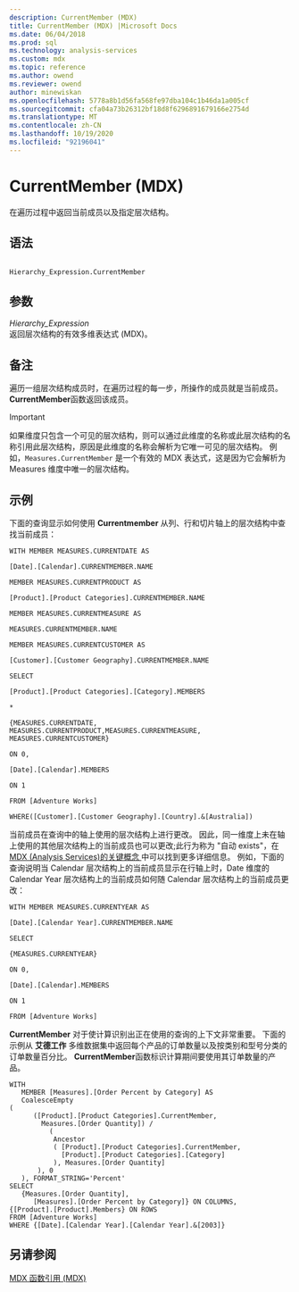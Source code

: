 ```yaml
---
description: CurrentMember (MDX)
title: CurrentMember (MDX) |Microsoft Docs
ms.date: 06/04/2018
ms.prod: sql
ms.technology: analysis-services
ms.custom: mdx
ms.topic: reference
ms.author: owend
ms.reviewer: owend
author: minewiskan
ms.openlocfilehash: 5778a8b1d56fa568fe97dba104c1b46da1a005cf
ms.sourcegitcommit: cfa04a73b26312bf18d8f6296891679166e2754d
ms.translationtype: MT
ms.contentlocale: zh-CN
ms.lasthandoff: 10/19/2020
ms.locfileid: "92196041"
---
```

# <a name="currentmember-mdx"></a>CurrentMember (MDX)


  在遍历过程中返回当前成员以及指定层次结构。  
  
## <a name="syntax"></a>语法  
  
```  
  
Hierarchy_Expression.CurrentMember  
```  
  
## <a name="arguments"></a>参数  
 *Hierarchy_Expression*  
 返回层次结构的有效多维表达式 (MDX)。  
  
## <a name="remarks"></a>备注  
 遍历一组层次结构成员时，在遍历过程的每一步，所操作的成员就是当前成员。 **CurrentMember**函数返回该成员。  
  
> [!IMPORTANT]  
>  如果维度只包含一个可见的层次结构，则可以通过此维度的名称或此层次结构的名称引用此层次结构，原因是此维度的名称会解析为它唯一可见的层次结构。 例如，`Measures.CurrentMember` 是一个有效的 MDX 表达式，这是因为它会解析为 Measures 维度中唯一的层次结构。  
  
## <a name="examples"></a>示例  
 下面的查询显示如何使用 **Currentmember** 从列、行和切片轴上的层次结构中查找当前成员：  
  
 `WITH MEMBER MEASURES.CURRENTDATE AS`  
  
 `[Date].[Calendar].CURRENTMEMBER.NAME`  
  
 `MEMBER MEASURES.CURRENTPRODUCT AS`  
  
 `[Product].[Product Categories].CURRENTMEMBER.NAME`  
  
 `MEMBER MEASURES.CURRENTMEASURE AS`  
  
 `MEASURES.CURRENTMEMBER.NAME`  
  
 `MEMBER MEASURES.CURRENTCUSTOMER AS`  
  
 `[Customer].[Customer Geography].CURRENTMEMBER.NAME`  
  
 `SELECT`  
  
 `[Product].[Product Categories].[Category].MEMBERS`  
  
 `*`  
  
 `{MEASURES.CURRENTDATE, MEASURES.CURRENTPRODUCT,MEASURES.CURRENTMEASURE, MEASURES.CURRENTCUSTOMER}`  
  
 `ON 0,`  
  
 `[Date].[Calendar].MEMBERS`  
  
 `ON 1`  
  
 `FROM [Adventure Works]`  
  
 `WHERE([Customer].[Customer Geography].[Country].&[Australia])`  
  
 当前成员在查询中的轴上使用的层次结构上进行更改。 因此，同一维度上未在轴上使用的其他层次结构上的当前成员也可以更改;此行为称为 "自动 exists"，在 [MDX &#40;Analysis Services&#41;的关键概念 ](/analysis-services/multidimensional-models/mdx/key-concepts-in-mdx-analysis-services)中可以找到更多详细信息。 例如，下面的查询说明当 Calendar 层次结构上的当前成员显示在行轴上时，Date 维度的 Calendar Year 层次结构上的当前成员如何随 Calendar 层次结构上的当前成员更改：  
  
 `WITH MEMBER MEASURES.CURRENTYEAR AS`  
  
 `[Date].[Calendar Year].CURRENTMEMBER.NAME`  
  
 `SELECT`  
  
 `{MEASURES.CURRENTYEAR}`  
  
 `ON 0,`  
  
 `[Date].[Calendar].MEMBERS`  
  
 `ON 1`  
  
 `FROM [Adventure Works]`  
  
 **CurrentMember** 对于使计算识别出正在使用的查询的上下文非常重要。 下面的示例从 **艾德工作** 多维数据集中返回每个产品的订单数量以及按类别和型号分类的订单数量百分比。 **CurrentMember**函数标识计算期间要使用其订单数量的产品。  
  
```  
WITH   
   MEMBER [Measures].[Order Percent by Category] AS  
   CoalesceEmpty  
(   
      ([Product].[Product Categories].CurrentMember,  
        Measures.[Order Quantity]) /   
          (  
           Ancestor  
           ( [Product].[Product Categories].CurrentMember,   
             [Product].[Product Categories].[Category]  
           ), Measures.[Order Quantity]  
       ), 0  
   ), FORMAT_STRING='Percent'  
SELECT   
   {Measures.[Order Quantity],  
      [Measures].[Order Percent by Category]} ON COLUMNS,  
{[Product].[Product].Members} ON ROWS  
FROM [Adventure Works]  
WHERE {[Date].[Calendar Year].[Calendar Year].&[2003]}  
```  
  
## <a name="see-also"></a>另请参阅  
 [MDX 函数引用 (MDX)](../mdx/mdx-function-reference-mdx.md)  
  
